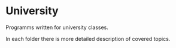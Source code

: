 # University
Programms written for university classes.

In each folder there is more detailed description of covered topics.
